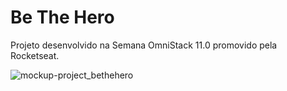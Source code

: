 # Be The Hero
Projeto desenvolvido na Semana OmniStack 11.0 promovido pela Rocketseat.

![mockup-project_bethehero](https://user-images.githubusercontent.com/48692878/78275763-6b521e80-74e8-11ea-9fcc-4f787f6422fa.png)
